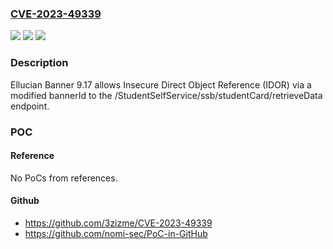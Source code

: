 ### [CVE-2023-49339](https://cve.mitre.org/cgi-bin/cvename.cgi?name=CVE-2023-49339)
![](https://img.shields.io/static/v1?label=Product&message=n%2Fa&color=blue)
![](https://img.shields.io/static/v1?label=Version&message=n%2Fa&color=blue)
![](https://img.shields.io/static/v1?label=Vulnerability&message=n%2Fa&color=brighgreen)

### Description

Ellucian Banner 9.17 allows Insecure Direct Object Reference (IDOR) via a modified bannerId to the /StudentSelfService/ssb/studentCard/retrieveData endpoint.

### POC

#### Reference
No PoCs from references.

#### Github
- https://github.com/3zizme/CVE-2023-49339
- https://github.com/nomi-sec/PoC-in-GitHub

